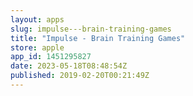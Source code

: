```yaml
---
layout: apps
slug: impulse---brain-training-games
title: "Impulse - Brain Training Games"
store: apple
app_id: 1451295827
date: 2023-05-18T08:48:54Z
published: 2019-02-20T00:21:49Z
---
```

